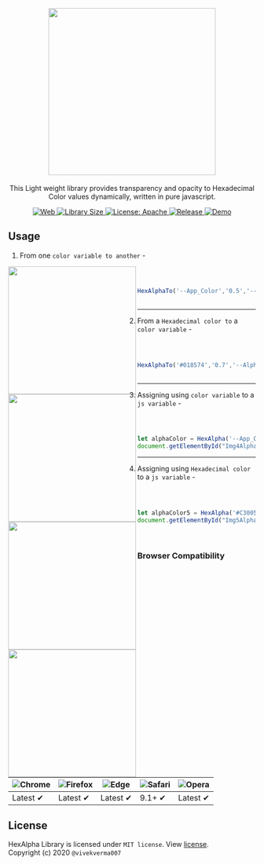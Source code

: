 <h2 align="center"> <img src="https://github.com/vivekverma007/HexAlpha/blob/master/preview/app_icon_title.png" width="340" /> </h2>
<p align="center">
	This Light weight library provides transparency and opacity to Hexadecimal Color values dynamically, written in pure javascript.</p>


<p align="center">
	
<a href="https://www.google.com/search?q=web">
    <img src="https://img.shields.io/badge/Platform-Web-yellow.svg?color=purple"
      alt="Web" />
  </a>

 <a href="https://github.com/vivekverma007/HexAlpha">
    <img src="https://img.shields.io/github/size/vivekverma007/HexAlpha/library/HexAlpha.js?color=%2316ab9c&label=Library%20Size"
      alt="Library Size" />
  </a>
  
 <a href="https://github.com/vivekverma007/HexAlpha/blob/master/LICENSE">
    <img src="https://img.shields.io/github/license/vivekverma007/HexAlpha.svg?color=blue"
      alt="License: Apache" />
  </a>
  
 <a href="https://github.com/vivekverma007/HexAlpha">
    <img src="https://img.shields.io/badge/Release-v1.0-darklime.svg?style=flat"
      alt="Release" />
  </a>
  
  
  <a href="https://virtualizme-cals.netlify.com">
    <img src="https://img.shields.io/badge/⚡ live demo-here-green.svg?style=flat"
      alt="Demo" />
  </a>
  
 </p>


## Usage

1. From one `color variable to another` -

<img align="left" src="https://github.com/vivekverma007/HexAlpha/blob/master/preview/app_preview_1.PNG" width="260" />


```js

​
​
HexAlphaTo('--App_Color','0.5','--Alpha_Color');
​
```
---

2. From a `Hexadecimal color to` a `color variable` -

<img align="left" src="https://github.com/vivekverma007/HexAlpha/blob/master/preview/app_preview_2.PNG" width="260" />


```js

​
​
HexAlphaTo('#018574','0.7','--Alpha_Color2');
​
```
---

3. Assigning using `color variable` to a `js variable` -

<img align="left" src="https://github.com/vivekverma007/HexAlpha/blob/master/preview/app_preview_3.PNG" width="260" />


```js

​
​
let alphaColor = HexAlpha('--App_Color4','0.4');
document.getElementById("Img4Alpha").style.background=alphaColor;
```
---

4. Assigning using `Hexadecimal color` to a `js variable` -

<img align="left" src="https://github.com/vivekverma007/HexAlpha/blob/master/preview/app_preview_4.PNG" width="260" />


```js

​
​
let alphaColor5 = HexAlpha('#C30052','0.5');
document.getElementById("Img5Alpha").style.background=alphaColor5;
```

​
### Browser Compatibility
![Chrome](https://raw.github.com/alrra/browser-logos/master/src/chrome/chrome_48x48.png) | ![Firefox](https://raw.github.com/alrra/browser-logos/master/src/firefox/firefox_48x48.png) | ![Edge](https://raw.github.com/alrra/browser-logos/master/src/edge/edge_48x48.png) | ![Safari](https://raw.github.com/alrra/browser-logos/master/src/safari/safari_48x48.png) | ![Opera](https://raw.github.com/alrra/browser-logos/master/src/opera/opera_48x48.png)
--- | --- | --- | --- | --- |
Latest ✔ | Latest ✔ | Latest ✔ | 9.1+ ✔ | Latest ✔ |


## License

HexAlpha Library is licensed under `MIT license`. View [license](https://github.com/vivekverma007/HexAlpha/blob/master/LICENSE).<br>
Copyright (c) 2020 `@vivekverma007`
